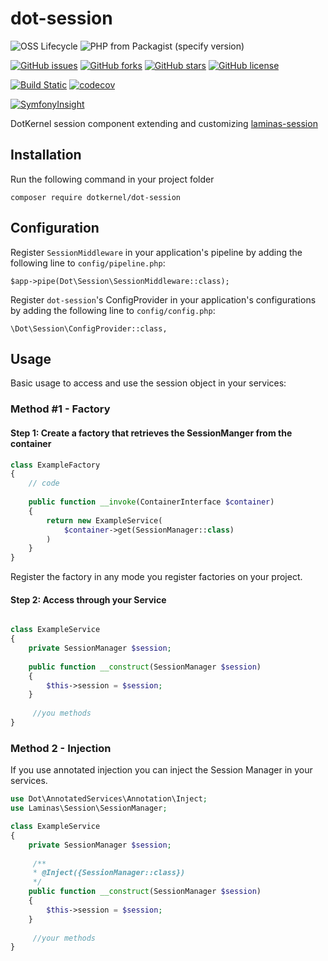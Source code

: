 # dot-session

![OSS Lifecycle](https://img.shields.io/osslifecycle/dotkernel/dot-session)
![PHP from Packagist (specify version)](https://img.shields.io/packagist/php-v/dotkernel/dot-session/5.4.1)

[![GitHub issues](https://img.shields.io/github/issues/dotkernel/dot-session)](https://github.com/dotkernel/dot-session/issues)
[![GitHub forks](https://img.shields.io/github/forks/dotkernel/dot-session)](https://github.com/dotkernel/dot-session/network)
[![GitHub stars](https://img.shields.io/github/stars/dotkernel/dot-session)](https://github.com/dotkernel/dot-session/stargazers)
[![GitHub license](https://img.shields.io/github/license/dotkernel/dot-session)](https://github.com/dotkernel/dot-session/blob/5.0/LICENSE.md)

[![Build Static](https://github.com/dotkernel/dot-session/actions/workflows/static-analysis.yml/badge.svg?branch=5.0)](https://github.com/dotkernel/dot-session/actions/workflows/static-analysis.yml)
[![codecov](https://codecov.io/gh/dotkernel/dot-session/graph/badge.svg?token=DCHKH0R4AA)](https://codecov.io/gh/dotkernel/dot-session)

[![SymfonyInsight](https://insight.symfony.com/projects/f6038340-d76b-4da8-9016-0472d4899f0a/big.svg)](https://insight.symfony.com/projects/f6038340-d76b-4da8-9016-0472d4899f0a)


DotKernel session component extending and customizing [laminas-session](https://github.com/laminas/laminas-session)

## Installation

Run the following command in your project folder

    composer require dotkernel/dot-session


## Configuration
Register `SessionMiddleware` in your application's pipeline by adding the following line to `config/pipeline.php`:

    $app->pipe(Dot\Session\SessionMiddleware::class);


Register `dot-session`'s ConfigProvider in your application's configurations by adding the following line to `config/config.php`:

    \Dot\Session\ConfigProvider::class,


## Usage
Basic usage to access and use the session object in your services:

### Method #1 - Factory
#### Step 1: Create a factory that retrieves the SessionManger from the container

```php
class ExampleFactory
{
    // code
    
    public function __invoke(ContainerInterface $container)
    {
        return new ExampleService(
            $container->get(SessionManager::class)
        )
    }
}
```

Register the factory in any mode you register factories on your project.

#### Step 2: Access through your Service

```php

class ExampleService
{
    private SessionManager $session;
    
    public function __construct(SessionManager $session) 
    {
        $this->session = $session;
    }
    
     //you methods
}
```

### Method 2 - Injection
If you use annotated injection you can inject the Session Manager in your services.

```php
use Dot\AnnotatedServices\Annotation\Inject;
use Laminas\Session\SessionManager;

class ExampleService
{
    private SessionManager $session;
    
     /**
     * @Inject({SessionManager::class})
     */
    public function __construct(SessionManager $session) 
    {
        $this->session = $session;
    }
    
     //your methods
}
```
